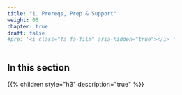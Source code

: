 ```yaml
---
title: "1. Prereqs, Prep & Support"
weight: 05
chapter: true
draft: false
#pre: '<i class="fa fa-film" aria-hidden="true"></i> '
---
```


## In this section

{{% children style="h3" description="true" %}}